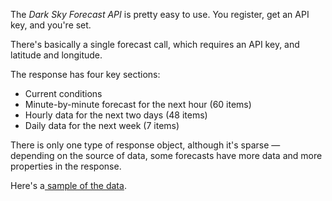 The *Dark Sky Forecast API* is pretty easy to use. You register, get an API key, and you're set.

There's basically a single forecast call, which requires an API key, and latitude and longitude.

The response has four key sections:

- Current conditions
- Minute-by-minute forecast for the next hour (60 items)
- Hourly data for the next two days (48 items)
- Daily data for the next week (7 items)

There is only one type of response object, although it's sparse &mdash; depending on the source
of data, some forecasts have more data and more properties in the response. 

Here's a<a href="https://api.forecast.io/forecast/4fb859f323060c5afdea5573f7c99d33/37.8267,-122.423" target="_blank"> sample of the data</a>.